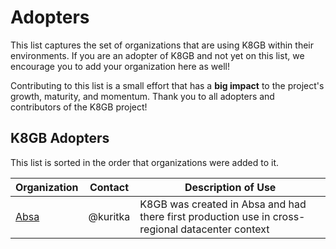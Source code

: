 # Adopters

This list captures the set of organizations that are using K8GB within their environments. If
you are an adopter of K8GB and not yet on this list, we encourage you to add your organization
here as well!

Contributing to this list is a small effort that has a **big impact** to the project's growth,
maturity, and momentum.  Thank you to all adopters and contributors of the K8GB project!

## K8GB Adopters

This list is sorted in the order that organizations were added to it.

| Organization | Contact | Description of Use |
| ------------ | ------- | ------------------ |
  [Absa](https://www.absa.co.za/) | @kuritka | K8GB was created in Absa and had there first production use in cross-regional datacenter context
